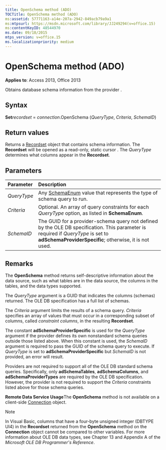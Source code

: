 ```yaml
---
title: OpenSchema method (ADO)
TOCTitle: OpenSchema method (ADO)
ms:assetid: 57771163-a14e-207a-2942-849acb79a9a1
ms:mtpsurl: https://msdn.microsoft.com/library/JJ249294(v=office.15)
ms:contentKeyID: 48544970
ms.date: 09/18/2015
mtps_version: v=office.15
ms.localizationpriority: medium
---
```


# OpenSchema method (ADO)

**Applies to**: Access 2013, Office 2013

Obtains database schema information from the provider .

## Syntax

**Set***recordset* = *connection*.OpenSchema (*QueryType*, *Criteria*, *SchemaID*)

## Return values

Returns a [Recordset](recordset-object-ado.md) object that contains schema information. The **Recordset** will be opened as a read-only, static cursor . The *QueryType* determines what columns appear in the **Recordset**.

## Parameters

|Parameter|Description|
|:--------|:----------|
|*QueryType* |Any [SchemaEnum](schemaenum.md) value that represents the type of schema query to run.|
|*Criteria* |Optional. An array of query constraints for each *QueryType* option, as listed in **SchemaEnum**.|
|*SchemaID* |The GUID for a provider-schema query not defined by the OLE DB specification. This parameter is required if *QueryType* is set to **adSchemaProviderSpecific**; otherwise, it is not used.|

## Remarks

The **OpenSchema** method returns self-descriptive information about the data source, such as what tables are in the data source, the columns in the tables, and the data types supported.

The *QueryType* argument is a GUID that indicates the columns (schemas) returned. The OLE DB specification has a full list of schemas.

The *Criteria* argument limits the results of a schema query. *Criteria* specifies an array of values that must occur in a corresponding subset of columns, called *constraint columns*, in the resulting **Recordset**.

The constant **adSchemaProviderSpecific** is used for the *QueryType* argument if the provider defines its own nonstandard schema queries outside those listed above. When this constant is used, the *SchemaID* argument is required to pass the GUID of the schema query to execute. If *QueryType* is set to **adSchemaProviderSpecific** but *SchemaID* is not provided, an error will result.

Providers are not required to support all of the OLE DB standard schema queries. Specifically, only **adSchemaTables**, **adSchemaColumns**, and **adSchemaProviderTypes** are required by the OLE DB specification. However, the provider is not required to support the *Criteria* constraints listed above for those schema queries.

**Remote Data Service Usage**The **OpenSchema** method is not available on a client-side [Connection](connection-object-ado.md) object.

> [!NOTE]
> In Visual Basic, columns that have a four-byte unsigned integer (DBTYPE UI4) in the **Recordset** returned from the **OpenSchema** method on the **Connection** object cannot be compared to other variables. For more information about OLE DB data types, see Chapter 13 and Appendix A of the *Microsoft OLE DB Programmer's Reference*.


